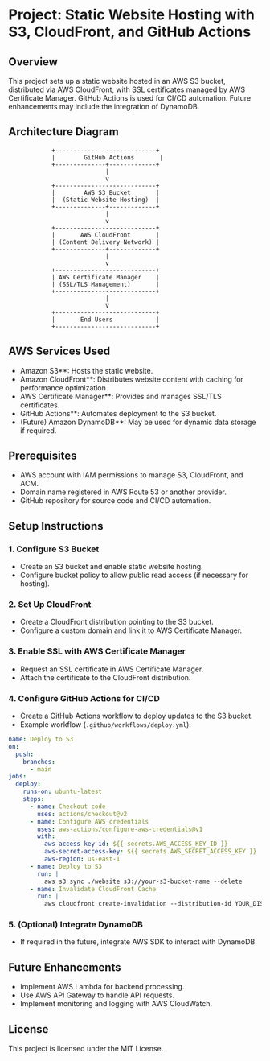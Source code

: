 # Project: Static Website Hosting with S3, CloudFront, and GitHub Actions

## Overview
This project sets up a static website hosted in an AWS S3 bucket, distributed via AWS CloudFront, with SSL certificates managed by AWS Certificate Manager. GitHub Actions is used for CI/CD automation. Future enhancements may include the integration of DynamoDB.

## Architecture Diagram

```
            +----------------------------+
            |        GitHub Actions       |
            +--------------+-------------+
                           |
                           v
            +----------------------------+
            |        AWS S3 Bucket       |
            |  (Static Website Hosting)  |
            +--------------+-------------+
                           |
                           v
            +----------------------------+
            |       AWS CloudFront       |
            | (Content Delivery Network) |
            +--------------+-------------+
                           |
                           v
            +----------------------------+
            | AWS Certificate Manager    |
            | (SSL/TLS Management)       |
            +----------------------------+
                           |
                           v
            +----------------------------+
            |       End Users            |
            +----------------------------+
```

## AWS Services Used
* Amazon S3**: Hosts the static website.
* Amazon CloudFront**: Distributes website content with caching for performance optimization.
* AWS Certificate Manager**: Provides and manages SSL/TLS certificates.
* GitHub Actions**: Automates deployment to the S3 bucket.
* (Future) Amazon DynamoDB**: May be used for dynamic data storage if required.

## Prerequisites
- AWS account with IAM permissions to manage S3, CloudFront, and ACM.
- Domain name registered in AWS Route 53 or another provider.
- GitHub repository for source code and CI/CD automation.

## Setup Instructions

### 1. Configure S3 Bucket
- Create an S3 bucket and enable static website hosting.
- Configure bucket policy to allow public read access (if necessary for hosting).

### 2. Set Up CloudFront
- Create a CloudFront distribution pointing to the S3 bucket.
- Configure a custom domain and link it to AWS Certificate Manager.

### 3. Enable SSL with AWS Certificate Manager
- Request an SSL certificate in AWS Certificate Manager.
- Attach the certificate to the CloudFront distribution.

### 4. Configure GitHub Actions for CI/CD
- Create a GitHub Actions workflow to deploy updates to the S3 bucket.
- Example workflow (`.github/workflows/deploy.yml`):

```yaml
name: Deploy to S3
on:
  push:
    branches:
      - main
jobs:
  deploy:
    runs-on: ubuntu-latest
    steps:
      - name: Checkout code
        uses: actions/checkout@v2
      - name: Configure AWS credentials
        uses: aws-actions/configure-aws-credentials@v1
        with:
          aws-access-key-id: ${{ secrets.AWS_ACCESS_KEY_ID }}
          aws-secret-access-key: ${{ secrets.AWS_SECRET_ACCESS_KEY }}
          aws-region: us-east-1
      - name: Deploy to S3
        run: |
          aws s3 sync ./website s3://your-s3-bucket-name --delete
      - name: Invalidate CloudFront Cache
        run: |
          aws cloudfront create-invalidation --distribution-id YOUR_DISTRIBUTION_ID --paths "/*"
```

### 5. (Optional) Integrate DynamoDB
- If required in the future, integrate AWS SDK to interact with DynamoDB.

## Future Enhancements
- Implement AWS Lambda for backend processing.
- Use AWS API Gateway to handle API requests.
- Implement monitoring and logging with AWS CloudWatch.

## License
This project is licensed under the MIT License.

